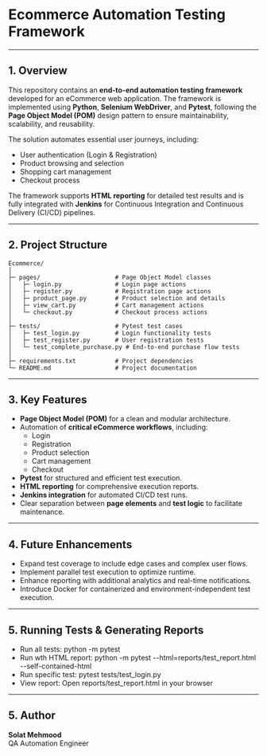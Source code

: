 # Ecommerce Automation Testing Framework

---

## 1. Overview  
This repository contains an **end-to-end automation testing framework** developed for an eCommerce web application. The framework is implemented using **Python**, **Selenium WebDriver**, and **Pytest**, following the **Page Object Model (POM)** design pattern to ensure maintainability, scalability, and reusability.  

The solution automates essential user journeys, including:  
- User authentication (Login & Registration)  
- Product browsing and selection  
- Shopping cart management  
- Checkout process  

The framework supports **HTML reporting** for detailed test results and is fully integrated 
with **Jenkins** for Continuous Integration and Continuous Delivery (CI/CD) pipelines.

---

## 2. Project Structure  

```
Ecommerce/
│
├─ pages/                     # Page Object Model classes
│   ├─ login.py               # Login page actions
│   ├─ register.py            # Registration page actions
│   ├─ product_page.py        # Product selection and details
│   ├─ view_cart.py           # Cart management actions
│   └─ checkout.py            # Checkout process actions
│
├─ tests/                     # Pytest test cases
│   ├─ test_login.py          # Login functionality tests
│   ├─ test_register.py       # User registration tests
│   └─ test_complete_purchase.py # End-to-end purchase flow tests
│
├─ requirements.txt           # Project dependencies
└─ README.md                  # Project documentation
```

---

## 3. Key Features  

- **Page Object Model (POM)** for a clean and modular architecture.  
- Automation of **critical eCommerce workflows**, including:
  - Login  
  - Registration  
  - Product selection  
  - Cart management  
  - Checkout  
- **Pytest** for structured and efficient test execution.  
- **HTML reporting** for comprehensive execution reports.  
- **Jenkins integration** for automated CI/CD test runs.  
- Clear separation between **page elements** and **test logic** to facilitate maintenance.

---

## 4. Future Enhancements  

- Expand test coverage to include edge cases and complex user flows.  
- Implement parallel test execution to optimize runtime.  
- Enhance reporting with additional analytics and real-time notifications.  
- Introduce Docker for containerized and environment-independent test execution.

---

## 5. Running Tests & Generating Reports

- Run all tests:  python -m pytest 
- Run wth HTML report: python -m pytest --html=reports/test_report.html --self-contained-html  
- Run specific test: pytest tests/test_login.py 
- View report: Open reports/test_report.html in your browser

---

## 5. Author  

**Solat Mehmood**  
QA Automation Engineer

